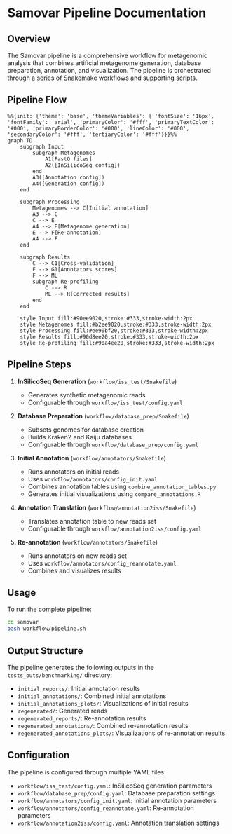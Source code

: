 # Samovar Pipeline Documentation

## Overview

The Samovar pipeline is a comprehensive workflow for metagenomic analysis that combines artificial metagenome generation, database preparation, annotation, and visualization. The pipeline is orchestrated through a series of Snakemake workflows and supporting scripts.

## Pipeline Flow

```mermaid
%%{init: {'theme': 'base', 'themeVariables': { 'fontSize': '16px', 'fontFamily': 'arial', 'primaryColor': '#fff', 'primaryTextColor': '#000', 'primaryBorderColor': '#000', 'lineColor': '#000', 'secondaryColor': '#fff', 'tertiaryColor': '#fff'}}}%%
graph TD
    subgraph Input
        subgraph Metagenomes
            A1[FastQ files]
            A2([InSilicoSeq config])
        end
        A3([Annotation config])
        A4([Generation config])
    end

    subgraph Processing
        Metagenomes --> C[Initial annotation]
        A3 --> C
        C --> E
        A4 --> E[Metagenome generation]
        E --> F[Re-annotation]
        A4 --> F
    end

    subgraph Results
        C --> C1[Cross-validation]
        F --> G1[Annotators scores]
        F --> ML
        subgraph Re-profiling
            C --> R
            ML --> R[Corrected results]
        end
    end

    style Input fill:#90ee9020,stroke:#333,stroke-width:2px
    style Metagenomes fill:#b2ee9020,stroke:#333,stroke-width:2px
    style Processing fill:#ee90bf20,stroke:#333,stroke-width:2px
    style Results fill:#90d8ee20,stroke:#333,stroke-width:2px
    style Re-profiling fill:#90a4ee20,stroke:#333,stroke-width:2px
```

## Pipeline Steps

1. **InSilicoSeq Generation** (`workflow/iss_test/Snakefile`)
   - Generates synthetic metagenomic reads
   - Configurable through `workflow/iss_test/config.yaml`

2. **Database Preparation** (`workflow/database_prep/Snakefile`)
   - Subsets genomes for database creation
   - Builds Kraken2 and Kaiju databases
   - Configurable through `workflow/database_prep/config.yaml`

3. **Initial Annotation** (`workflow/annotators/Snakefile`)
   - Runs annotators on initial reads
   - Uses `workflow/annotators/config_init.yaml`
   - Combines annotation tables using `combine_annotation_tables.py`
   - Generates initial visualizations using `compare_annotations.R`

4. **Annotation Translation** (`workflow/annotation2iss/Snakefile`)
   - Translates annotation table to new reads set
   - Configurable through `workflow/annotation2iss/config.yaml`

5. **Re-annotation** (`workflow/annotators/Snakefile`)
   - Runs annotators on new reads set
   - Uses `workflow/annotators/config_reannotate.yaml`
   - Combines and visualizes results

## Usage

To run the complete pipeline:

```bash
cd samovar
bash workflow/pipeline.sh
```

## Output Structure

The pipeline generates the following outputs in the `tests_outs/benchmarking/` directory:

- `initial_reports/`: Initial annotation results
- `initial_annotations/`: Combined initial annotations
- `initial_annotations_plots/`: Visualizations of initial results
- `regenerated/`: Generated reads
- `regenerated_reports/`: Re-annotation results
- `regenerated_annotations/`: Combined re-annotation results
- `regenerated_annotations_plots/`: Visualizations of re-annotation results

## Configuration

The pipeline is configured through multiple YAML files:

- `workflow/iss_test/config.yaml`: InSilicoSeq generation parameters
- `workflow/database_prep/config.yaml`: Database preparation settings
- `workflow/annotators/config_init.yaml`: Initial annotation parameters
- `workflow/annotators/config_reannotate.yaml`: Re-annotation parameters
- `workflow/annotation2iss/config.yaml`: Annotation translation settings 